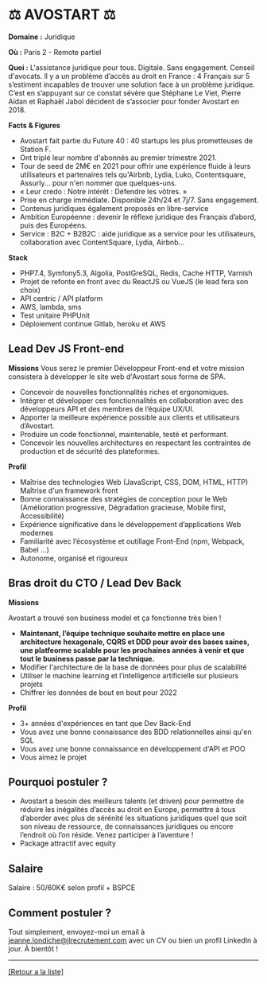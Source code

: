 # ⚖️ AVOSTART ⚖️

**Domaine :** Juridique 

**Où :** Paris 2 - Remote partiel

**Quoi :** L'assistance juridique pour tous. Digitale. Sans engagement. Conseil d'avocats.
ll y a un problème d’accès au droit en France : 4 Français sur 5 s’estiment incapables de trouver une solution face à un problème juridique. C’est en s’appuyant sur ce constat sévère que Stéphane Le Viet, Pierre Aïdan et Raphaël Jabol décident de s’associer pour fonder Avostart en 2018.

**Facts & Figures**

* Avostart fait partie du Future 40 : 40 startups les plus prometteuses de Station F. 
* Ont triplé leur nombre d'abonnés au premier trimestre 2021. 
* Tour de seed de 2M€ en 2021 pour offrir une expérience fluide à leurs utilisateurs et partenaires tels qu'Airbnb, Lydia, Luko, Contentsquare, Assurly... pour n'en nommer que quelques-uns.
* « Leur credo : Notre intérêt : Défendre les vôtres. »
* Prise en charge immédiate. Disponible 24h/24 et 7j/7. Sans engagement. 
* Contenus juridiques également proposés en libre-service
* Ambition Européenne : devenir le réflexe juridique des Français d’abord, puis des Européens.  
* Service : B2C + B2B2C : aide juridique as a service pour les utilisateurs, collaboration avec ContentSquare, Lydia, Airbnb…

**Stack**

* PHP7.4, Symfony5.3, Algolia, PostGreSQL, Redis, Cache HTTP, Varnish
* Projet de refonte en front avec du ReactJS ou VueJS (le lead fera son choix)
* API centric / API platform
* AWS, lambda, sms
* Test unitaire PHPUnit
* Déploiement continue Gitlab, heroku et AWS

## Lead Dev JS Front-end

**Missions**
Vous serez le premier Développeur Front-end et votre mission consistera à développer le site web d'Avostart sous forme de SPA.

* Concevoir de nouvelles fonctionnalités riches et ergonomiques.
* Intégrer et développer ces fonctionnalités en collaboration avec des développeurs API et des membres de l’équipe UX/UI.
* Apporter la meilleure expérience possible aux clients et utilisateurs d’Avostart.
* Produire un code fonctionnel, maintenable, testé et performant.
* Concevoir les nouvelles architectures en respectant les contraintes de production et de sécurité des plateformes. 

**Profil**
* Maîtrise des technologies Web (JavaScript, CSS, DOM, HTML, HTTP) Maîtrise d'un framework front
* Bonne connaissance des stratégies de conception pour le Web (Amélioration progressive, Dégradation gracieuse, Mobile first, Accessibilité)
* Expérience significative dans le développement d’applications Web modernes 
* Familiarité avec l’écosystème et outillage Front-End (npm, Webpack, Babel ...) 
* Autonome, organisé et rigoureux


## Bras droit du CTO / Lead Dev Back

**Missions** 

Avostart a trouvé son business model et ça fonctionne très bien ! 
* **Maintenant, l’équipe technique souhaite mettre en place une architecture hexagonale, CQRS et DDD pour avoir des bases saines, une platfeorme scalable pour les prochaines années à venir et que tout le business passe par la technique.**
* Modifier l'architecture de la base de données pour plus de scalabilité
* Utiliser le machine learning et l’intelligence artificielle sur plusieurs projets
* Chiffrer les données de bout en bout pour 2022 

**Profil** 

* 3+ années d'expériences en tant que Dev Back-End
* Vous avez une bonne connaissance des BDD relationnelles ainsi qu'en SQL
* Vous avez une bonne connaissance en développement d'API et POO
* Vous aimez le projet


## Pourquoi postuler ?

* Avostart a besoin des meilleurs talents (et driven) pour permettre de réduire les inégalités d’accès au droit en Europe, permettre à tous d’aborder avec plus de sérénité les situations juridiques quel que soit son niveau de ressource, de connaissances juridiques ou encore l’endroit où l’on réside. Venez participer à l’aventure ! 
* Package attractif avec equity

## Salaire

Salaire : 50/60K€ selon profil + BSPCE

## Comment postuler ?

Tout simplement, envoyez-moi un email à jeanne.londiche@jlrecrutement.com avec un CV ou bien un profil LinkedIn à jour. À bientôt ! 


----
<a href="https://github.com/jlondiche/job-board-php/blob/master/README.md">[Retour a la liste]</a>